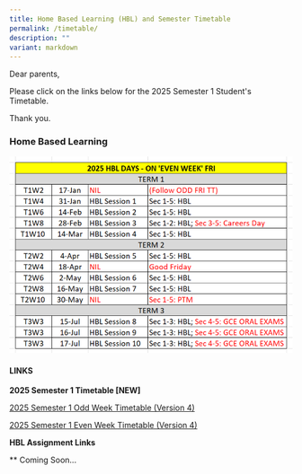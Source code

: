 ```yaml
---
title: Home Based Learning (HBL) and Semester Timetable
permalink: /timetable/
description: ""
variant: markdown
---
```

Dear parents,

Please click on the links below for the 2025 Semester 1 Student's Timetable.

Thank you.

### **Home Based Learning**

![](/images/HBL/HBL_2025.png)


#### **LINKS**

**2025 Semester  1 Timetable [NEW]**


[2025 Semester 1 Odd Week Timetable (Version 4)](/files/2025_Sem_1_Odd_Week_Timetable_w_HBL__Class___Ver_4_.pdf)

[2025 Semester 1 Even Week Timetable (Version 4)](/files/2025_Sem_1_Even_Week_Timetable_w_HBL__Class___Ver_4_.pdf)


**HBL Assignment Links**

** Coming Soon...